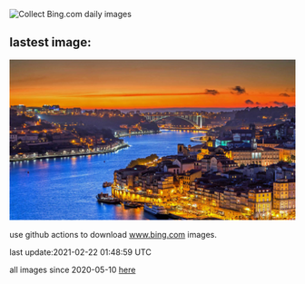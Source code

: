 ![Collect Bing.com daily images](https://github.com/counter2015/bing-daily-images/workflows/Collect%20Bing.com%20daily%20images/badge.svg)
## lastest image:
![](images/Porto.jpg)

use github actions to download www.bing.com images.

last update:2021-02-22 01:48:59 UTC

all images since 2020-05-10 [here](https://github.com/counter2015/bing-daily-images/tree/master/images) 

